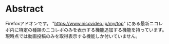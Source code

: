 # Abstract  
Firefoxアドオンです。
"https://www.nicovideo.jp/my/top" にある最新ニコレポ内に特定の種類のニコレポのみを表示する機能追加する機能を持っています。  
現時点では動画投稿のみを取得表示する機能しか付いていません。
